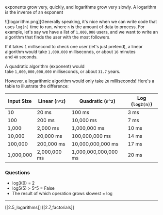 exponents grow very, quickly, and logarithms grow very slowly. A logarithm is the inverse of an exponent

![[logariithm.png]]Generally speaking, it's nice when we can write code that uses `log(n)` time to run, where `n` is the amount of data to process. For example, let's say we have a list of `1,000,000` users, and we want to write an algorithm that finds the user with the most followers.

If it takes `1` millisecond to check one user (let's just pretend), a linear algorithm would take `1,000,000` milliseconds, or about `16` minutes and `40` seconds.

A quadratic algorithm (exponent) would take `1,000,000,000,000` milliseconds, or about `31.7` years.

However, a logarithmic algorithm would only take `20` milliseconds! Here's a table to illustrate the difference:

|Input Size|Linear (`n*2`)|Quadratic (`n^2`)|Log (`log2(n)`)|
|---|---|---|---|
|10|20 ms|100 ms|3 ms|
|100|200 ms|10,000 ms|7 ms|
|1,000|2,000 ms|1,000,000 ms|10 ms|
|10,000|20,000 ms|100,000,000 ms|14 ms|
|100,000|200,000 ms|10,000,000,000 ms|17 ms|
|1,000,000|2,000,000 ms|1,000,000,000,000 ms|20 ms|
### Questions
- log3(9) = 2
- log5(5) > 5^5 = False
- The result of which operation grows slowest = log

---
[[2.5_logarithms]]
[[2.7_factorials]]
